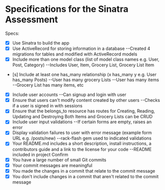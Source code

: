 # Specifications for the Sinatra Assessment

Specs:
- [x] Use Sinatra to build the app
- [x] Use ActiveRecord for storing information in a database
--Created 4 migrations for tables and modified with ActiveRecord models
- [x] Include more than one model class (list of model class names e.g. User, Post, Category)
--Includes User, Item, Grocery List, Grocery List Item
- [s] Include at least one has_many relationship (x has_many y e.g. User has_many Posts)
--User has many grocery Lists
--User has many items
--Grocery List has many items, etc
- [x] Include user accounts
--Can signup and login with user
- [x] Ensure that users can't modify content created by other users
--Checks if a user is signed in with sessions
- [x] Ensure that the belongs_to resource has routes for Creating, Reading, Updating and Destroying
Both Items and Grocery Lists can be CRUD
- [x] Include user input validations
--If certain forms are empty, raises an error
- [x] Display validation failures to user with error message (example form URL e.g. /posts/new)
--rack-flash gem used to indicated validations
- [x] Your README.md includes a short description, install instructions, a contributors guide and a link to the license for your code
--README included in project
Confirm
- [x] You have a large number of small Git commits
- [x] Your commit messages are meaningful
- [x] You made the changes in a commit that relate to the commit message
- [x] You don't include changes in a commit that aren't related to the commit message
